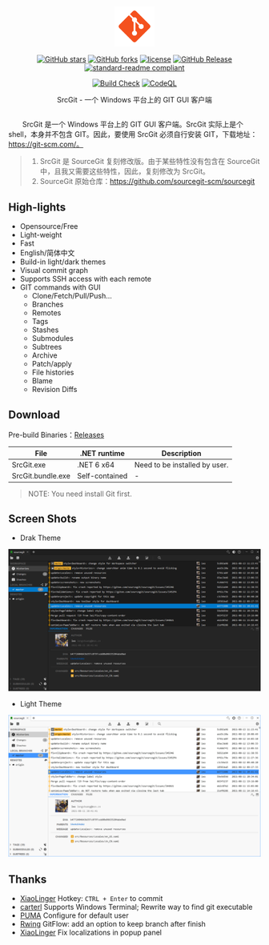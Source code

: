 <p align="center">
<img src="./docs/images/LOGO.png" height="80"/>
</p>

<div align="center">

[![GitHub stars](https://img.shields.io/github/stars/ZCShou/SrcGit?logo=github)](https://github.com/ZCShou/SrcGit/stargazers)
[![GitHub forks](https://img.shields.io/github/forks/ZCShou/SrcGit?logo=github)](https://github.com/ZCShou/SrcGit/network)
[![license](https://img.shields.io/github/license/ZCShou/SrcGit)](https://github.com/ZCShou/SrcGit/blob/master/LICENSE)
[![GitHub Release](https://img.shields.io/github/v/release/ZCShou/SrcGit?label=Release)](https://github.com/ZCShou/SrcGit/releases)
[![standard-readme compliant](https://img.shields.io/badge/readme%20style-standard-brightgreen.svg?style=flat-square)](https://github.com/RichardLitt/standard-readme)
</div>
<div align="center">

[![Build Check](https://github.com/ZCShou/SrcGit/actions/workflows/build-check.yml/badge.svg)](https://github.com/ZCShou/SrcGit/actions/workflows/build-check.yml)
[![CodeQL](https://github.com/ZCShou/SrcGit/actions/workflows/codeql-analysis.yml/badge.svg)](https://github.com/ZCShou/SrcGit/actions/workflows/codeql-analysis.yml)
</div>

<div align="center">
SrcGit - 一个 Windows 平台上的 GIT GUI 客户端
</div>

##
&emsp;&emsp;SrcGit 是一个 Windows 平台上的 GIT GUI 客户端。SrcGit 实际上是个 shell，本身并不包含 GIT。因此，要使用 SrcGit 必须自行安装 GIT，下载地址：https://git-scm.com/。

> 1. SrcGit 是 SourceGit 复刻修改版。由于某些特性没有包含在 SourceGit 中，且我又需要这些特性，因此，复刻修改为 SrcGit。
> 2. SourceGit 原始仓库：https://github.com/sourcegit-scm/sourcegit

## High-lights

* Opensource/Free
* Light-weight
* Fast
* English/简体中文
* Build-in light/dark themes
* Visual commit graph
* Supports SSH access with each remote
* GIT commands with GUI
  * Clone/Fetch/Pull/Push...
  * Branches
  * Remotes
  * Tags
  * Stashes
  * Submodules
  * Subtrees
  * Archive
  * Patch/apply
  * File histories
  * Blame
  * Revision Diffs

## Download

Pre-build Binaries：[Releases](https://github.com/SrcGit-scm/SrcGit/releases)

| File                     | .NET runtime       | Description                       |
| ------------------------ | ------------------ | --------------------------------- |
| SrcGit.exe            | .NET 6 x64         | Need to be installed by user.     |
| SrcGit.bundle.exe     | Self-contained     | -                                 |

> NOTE: You need install Git first.

## Screen Shots

* Drak Theme

![Theme Dark](./docs/images/theme_dark.png)

* Light Theme

![Theme Light](./docs/images/theme_light.png)

## Thanks

* [XiaoLinger](https://gitee.com/LingerNN) Hotkey: `CTRL + Enter` to commit
* [carterl](https://gitee.com/carterl) Supports Windows Terminal; Rewrite way to find git executable
* [PUMA](https://gitee.com/whgfu) Configure for default user
* [Rwing](https://gitee.com/rwing) GitFlow: add an option to keep branch after finish
* [XiaoLinger](https://gitee.com/LingerNN) Fix localizations in popup panel
